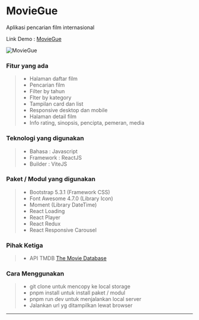 # MovieGue
Aplikasi pencarian film internasional

Link Demo : [MovieGue](https://rachmadmaulana.000webhostapp.com/moviegue)

![MovieGue](moviegue.gif)

### Fitur yang ada
> - Halaman daftar film
> - Pencarian film
> - Filter by tahun
> - Flter by kategory
> - Tampilan card dan list
> - Responsive desktop dan mobile
> - Halaman detail film
> - Info rating, sinopsis, pencipta, pemeran, media

### Teknologi yang digunakan
> - Bahasa : Javascript
> - Framework : ReactJS
> - Builder : ViteJS

### Paket / Modul yang digunakan
> - Bootstrap 5.3.1 (Framework CSS)
> - Font Awesome 4.7.0 (Library Icon)
> - Moment (Library DateTime)
> - React Loading
> - React Player
> - React Redux
> - React Responsive Carousel

### Pihak Ketiga
> - API TMDB [The Movie Database](https://www.themoviedb.org/)

### Cara Menggunakan
> - git clone untuk mencopy ke local storage
> - pnpm install untuk install paket / modul
> - pnpm run dev untuk menjalankan local server
> - Jalankan url yg ditampilkan lewat browser

---